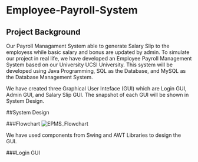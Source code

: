 # Employee-Payroll-System

## Project Background
Our Payroll Managament System able to generate Salary Slip to the employess while basic salary and bonus are updated by admin. To simulate our project in real life, we have developed an Employee Payroll Management System based on our University UCSI University. This system will be developed using Java Programming, SQL as the Database, and MySQL as the Database Management System.

We have created three Graphical User Inteface (GUI) which are Login GUI, Admin GUI, and Salary Slip GUI. The snapshot of each GUI will be shown in System Design.

##System Design

###Flowchart
![EPMS_Flowchart](https://user-images.githubusercontent.com/107078925/173619642-5d0cb751-62ce-4650-82d5-6153cd7ccc31.jpg)

We have used components from Swing and AWT Libraries to design the GUI.

###Login GUI
